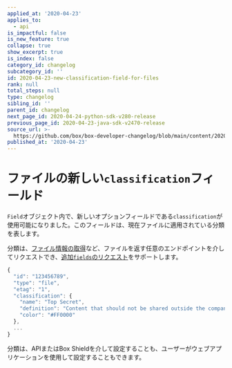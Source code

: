 ```yaml
---
applied_at: '2020-04-23'
applies_to:
  - api
is_impactful: false
is_new_feature: true
collapse: true
show_excerpt: true
is_index: false
category_id: changelog
subcategory_id: ''
id: 2020-04-23-new-classification-field-for-files
rank: null
total_steps: null
type: changelog
sibling_id: ''
parent_id: changelog
next_page_id: 2020-04-24-python-sdk-v280-release
previous_page_id: 2020-04-23-java-sdk-v2470-release
source_url: >-
  https://github.com/box/box-developer-changelog/blob/main/content/2020/04-23-new-classification-field-for-files.md
published_at: '2020-04-23'
---
```

# ファイルの新しい`classification`フィールド

`Field`オブジェクト内で、新しいオプションフィールドである`classification`が使用可能になりました。このフィールドは、現在ファイルに適用されている分類を表します。

<!-- more -->

分類は、[ファイル情報の取得](endpoint://get-files-id)など、ファイルを返す任意のエンドポイントを介してリクエストでき、[追加`fields`のリクエスト](g://api-calls/request-extra-fields)をサポートします。

```js
{
  "id": "123456789",
  "type": "file",
  "etag": "1",
  "classification": {     
    "name": "Top Secret",     
    "definition": "Content that should not be shared outside the company.",
    "color": "#FF0000"
  },
  ...
}
```

分類は、APIまたはBox Shieldを介して設定することも、ユーザーがウェブアプリケーションを使用して設定することもできます。

